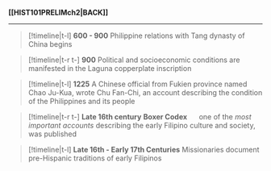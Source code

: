 **[[HIST101PRELIMch2|BACK]]**
<br>

---
>[!timeline|t-l] **600 - 900**
> Philippine relations with Tang dynasty of China begins

>[!timeline|t-r t-] **900**
> Political and socioeconomic conditions are manifested in the Laguna copperplate inscription

>[!timeline|t-l] **1225**
> A Chinese official from Fukien province named Chao Ju-Kua, wrote Chu Fan-Chi, an account describing the condition of the Philippines and its people

>[!timeline|t-r t-] **Late 16th century**
> **Boxer Codex**
> &nbsp;&nbsp;&nbsp;&nbsp; one of the *most important accounts* describing the early Filipino culture and society, was published

>[!timeline|t-l] **Late 16th - Early 17th Centuries**
> Missionaries document pre-Hispanic traditions of early Filipinos